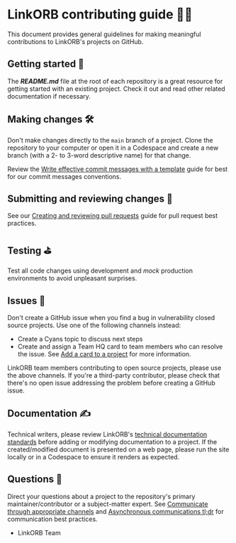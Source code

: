 # LinkORB contributing guide 👨‍💻

This document provides general guidelines for making meaningful contributions to LinkORB's projects on GitHub. 

## Getting started 🏇

The _**README.md**_ file at the root of each repository is a great resource for getting started with an existing project. Check it out and read other related documentation if necessary.

## Making changes 🛠


Don't make changes directly to the `main` branch of a project. Clone the repository to your computer or open it in a Codespace and create a new branch (with a 2- to 3-word descriptive name) for that change. 

Review the [Write effective commit messages with a template](https://engineering.linkorb.com/topics/git/articles/commit-template) guide for best for our commit messages conventions.

## Submitting and reviewing changes 🚀

See our [Creating and reviewing pull requests](https://engineering.linkorb.com/topics/git/articles/reviewing-pr/) guide for pull request best practices.

## Testing ⛳

Test all code changes using development and _mock_ production environments to avoid unpleasant surprises.

## Issues 🚧

Don't create a GitHub issue when you find a bug in vulnerability closed source projects. Use one of the following channels instead:

- Create a Cyans topic to discuss next steps
- Create and assign a Team HQ card to team members who can resolve the issue. See [Add a card to a project](https://engineering.linkorb.com/about/culture-handbook/project-cards/#add-a-card-to-a-project) for more information.

LinkORB team members contributing to open source projects, please use the above channels. If you're a third-party contributor, please check that there's no open issue addressing the problem before creating a GitHub issue.

## Documentation ✍

Technical writers, please review LinkORB's [technical documentation standards](https://engineering.linkorb.com/topics/technical-documentation/articles/standards/) before adding or modifying documentation to a project. If the created/modified document is presented on a web page, please run the site locally or in a Codespace to ensure it renders as expected.

## Questions 🙋

Direct your questions about a project to the repository's primary maintainer/contributor or a subject-matter expert. See [Communicate through appropriate channels](https://engineering.linkorb.com/about/culture-handbook/first-day-and-week/#communicate-through-appropriate-channels) and [Asynchronous communications tl;dr](https://engineering.linkorb.com/about/culture-handbook/first-day-and-week/#asynchronous-communications-tldr) for communication best practices.

- LinkORB Team